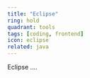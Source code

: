 ```yaml
---
title: "Eclipse"
ring: hold
quadrant: tools
tags: [coding, frontend]
icon: eclipse
related: java
---
```


Eclipse ....
